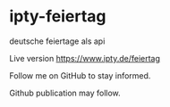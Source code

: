 # ipty-feiertag
 deutsche feiertage als api

Live version
https://www.ipty.de/feiertag

Follow me on GitHub to stay informed.

Github publication may follow.

